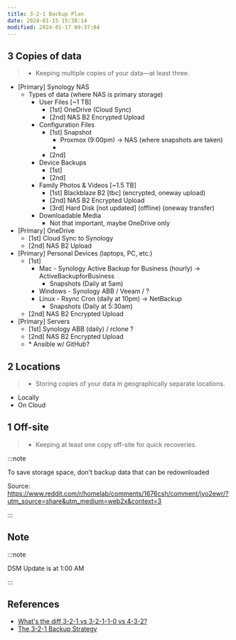 ```yaml
---
title: 3-2-1 Backup Plan
date: 2024-01-15 15:38:14
modified: 2024-01-17 09:37:04
---
```

## 3 Copies of data 
> - Keeping multiple copies of your data—at least three.

- [Primary] Synology NAS 
	- Types of data (where NAS is primary storage) 
		- User Files [~1 TB]
			- [1st] OneDrive (Cloud Sync) 
			- [2nd] NAS B2 Encrypted Upload
		- Configuration Files 
			- [1st] Snapshot
				- Proxmox (9:00pm) -> NAS (where snapshots are taken)
				- 
			- [2nd] 
		- Device Backups 
			- [1st] 
			- [2nd]
		- Family Photos & Videos [~1.5 TB]
			- [1st] Blackblaze B2 [tbc] (encrypted, oneway upload) 
			- [2nd] NAS B2 Encrypted Upload
			- [3rd] Hard Disk [not updated] (offline) (oneway transfer)
		- Downloadable Media 
			- Not that important, maybe OneDrive only 
- [Primary] OneDrive 
	- [1st] Cloud Sync to Synology 
	- [2nd] NAS B2 Upload
- [Primary] Personal Devices (laptops, PC, etc.)
	- [1st]
		- Mac - Synology Active Backup for Business (hourly) -> ActiveBackupforBusiness
			- Snapshots (Daily at 5am)
		- Windows - Synology ABB / Veeam / ?
		- Linux - Rsync Cron (daily at 10pm) -> NetBackup
			- Snapshots (Daily at 5:30am)
	- [2nd] NAS B2 Encrypted Upload
- [Primary] Servers 
	- [1st] Synology ABB (daily) / rclone ? 
	- [2nd] NAS B2 Encrypted Upload
	- \* Ansible w/ GitHub?

## 2 Locations 
> - Storing copies of your data in geographically separate locations.

- Locally 
- On Cloud
## 1 Off-site 

> - Keeping at least one copy off-site for quick recoveries.

:::note

To save storage space, don't backup data that can be redownloaded

Source: https://www.reddit.com/r/homelab/comments/1676csh/comment/jyo2ewr/?utm_source=share&utm_medium=web2x&context=3

:::

## Note 
:::note

DSM Update is at 1:00 AM

:::

## References 

- [What's the diff 3-2-1 vs 3-2-1-1-0 vs 4-3-2?](https://www.backblaze.com/blog/whats-the-diff-3-2-1-vs-3-2-1-1-0-vs-4-3-2/)
- [The 3-2-1 Backup Strategy](https://www.backblaze.com/blog/the-3-2-1-backup-strategy/)
